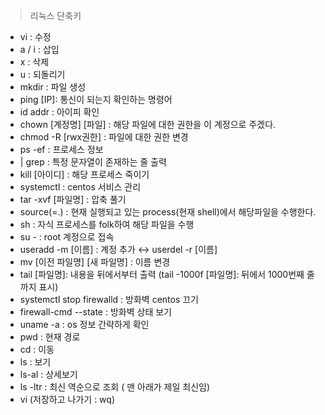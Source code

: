 > 리눅스 단축키

- vi : 수정
- a / i : 삽입
- x : 삭제
- u : 되돌리기
- mkdir : 파일 생성
- ping [IP]: 통신이 되는지 확인하는 명령어
- id addr : 아이피 확인
- chown [계정명] [파일] : 해당 파일에 대한 권한을 이 계정으로 주겠다.
- chmod -R [rwx권한] : 파일에 대한 권한 변경
- ps -ef :  프로세스 정보
- | grep : 특정 문자열이 존재하는 줄 출력
- kill [아이디] : 해당 프로세스 죽이기
- systemctl : centos 서비스 관리
- tar -xvf [파일명] : 압축 풀기
- source(=.) : 현재 실행되고 있는 process(현재 shell)에서 해당파일을 수행한다.
- sh : 자식 프로세스를 folk하여 해당 파일을 수행
- su - : root 계정으로 접속
- useradd -m [이름] : 계정 추가 ↔ userdel -r [이름]
- mv [이전 파일명] [새 파일명] : 이름 변경
- tail [파일명]: 내용을 뒤에서부터 출력 (tail -1000f [파일명]: 뒤에서 1000번째 줄까지 표시)
- systemctl stop firewalld : 방화벽 centos 끄기  
- firewall-cmd --state : 방화벽 상태 보기  
- uname -a : os 정보 간략하게 확인
- pwd : 현재 경로  
- cd : 이동  
- ls : 보기  
- ls-al : 상세보기  
- ls -ltr : 최신 역순으로 조회 ( 맨 아래가 제일 최신임)  
- vi (저장하고 나가기 : wq)  
